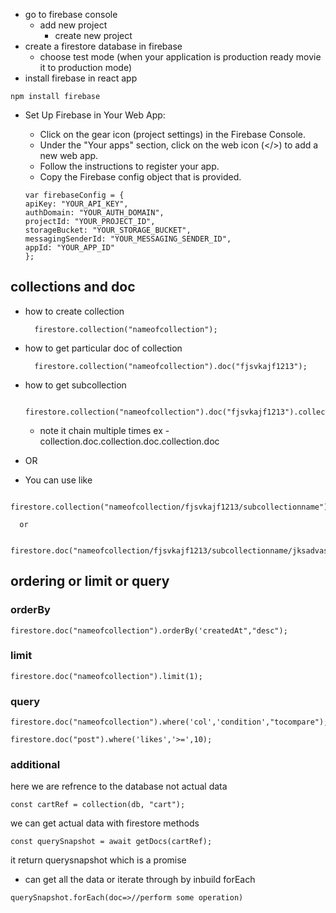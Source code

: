 - go to firebase console
  - add new project
    - create new project
- create a firestore database in firebase
  - choose test mode (when your application is production ready movie it to production mode)
- install firebase in react app

```
npm install firebase

```

- Set Up Firebase in Your Web App:

  - Click on the gear icon (project settings) in the Firebase Console.
  - Under the "Your apps" section, click on the web icon (</>) to add a new web app.
  - Follow the instructions to register your app.
  - Copy the Firebase config object that is provided.

  ```
  var firebaseConfig = {
  apiKey: "YOUR_API_KEY",
  authDomain: "YOUR_AUTH_DOMAIN",
  projectId: "YOUR_PROJECT_ID",
  storageBucket: "YOUR_STORAGE_BUCKET",
  messagingSenderId: "YOUR_MESSAGING_SENDER_ID",
  appId: "YOUR_APP_ID"
  };
  ```

## collections and doc

- how to create collection
  ```
    firestore.collection("nameofcollection");
  ```
- how to get particular doc of collection
  ```
    firestore.collection("nameofcollection").doc("fjsvkajf1213");
  ```
- how to get subcollection

  ```
    firestore.collection("nameofcollection").doc("fjsvkajf1213").collection("subcollectionname");
  ```

  - note it chain multiple times ex - collection.doc.collection.doc.collection.doc

- OR

- You can use like

```
  firestore.collection("nameofcollection/fjsvkajf1213/subcollectionname")

  or

  firestore.doc("nameofcollection/fjsvkajf1213/subcollectionname/jksadvasvk333")
```

## ordering or limit or query

### orderBy

```
firestore.doc("nameofcollection").orderBy('createdAt","desc");
```

### limit

```
firestore.doc("nameofcollection").limit(1);
```

### query

```
firestore.doc("nameofcollection").where('col','condition',"tocompare");

firestore.doc("post").where('likes','>=',10);
```

### additional

here we are refrence to the database not actual data

```
const cartRef = collection(db, "cart");
```

we can get actual data with firestore methods

```
const querySnapshot = await getDocs(cartRef);
```

it return querysnapshot which is a promise

- can get all the data or iterate through by inbuild forEach
```
querySnapshot.forEach(doc=>//perform some operation)
```
